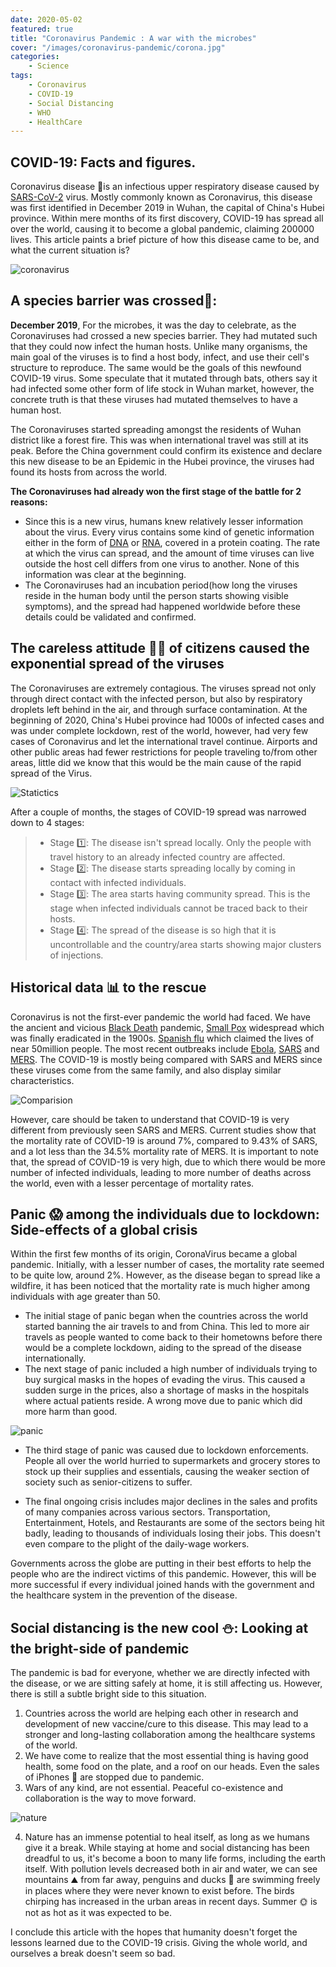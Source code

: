 ```yaml
---
date: 2020-05-02
featured: true
title: "Coronavirus Pandemic : A war with the microbes"
cover: "/images/coronavirus-pandemic/corona.jpg"
categories: 
    - Science
tags:
    - Coronavirus
    - COVID-19
    - Social Distancing
    - WHO
    - HealthCare
---
```


## COVID-19: Facts and figures.
Coronavirus disease 🦠is an infectious upper respiratory disease caused by [SARS-CoV-2](https://en.wikipedia.org/wiki/Severe_acute_respiratory_syndrome_coronavirus_2) virus. Mostly commonly known as Coronavirus, this disease was first identified in December 2019 in Wuhan, the capital of China's Hubei province. Within mere months of its first discovery, COVID-19 has spread all over the world, causing it to become a global pandemic, claiming 200000 lives. This article paints a brief picture of how this disease came to be, and what the current situation is?

![coronavirus](/images/coronavirus-pandemic/coronabanner.jpg)

## A species barrier was crossed🚧:
**December 2019**, For the microbes, it was the day to celebrate, as the Coronaviruses had crossed a new species barrier. They had mutated such that they could now infect the human hosts. Unlike many organisms, the main goal of the viruses is to find a host body, infect, and use their cell's structure to reproduce. The same would be the goals of this newfound COVID-19 virus. Some speculate that it mutated through bats, others say it had infected some other form of life stock in Wuhan market, however, the concrete truth is that these viruses had mutated themselves to have a human host.

The Coronaviruses started spreading amongst the residents of Wuhan district like a forest fire. This was when international travel was still at its peak. Before the China government could confirm its existence and declare this new disease to be an Epidemic in the Hubei province, the viruses had found its hosts from across the world. 

**The Coronaviruses had already won the first stage of the battle for 2 reasons:**
- Since this is a new virus, humans knew relatively lesser information about the virus. Every virus contains some kind of genetic information either in the form of [DNA](https://en.wikipedia.org/wiki/DNA) or [RNA](https://en.wikipedia.org/wiki/RNA), covered in a protein coating. The rate at which the virus can spread, and the amount of time viruses can live outside the host cell differs from one virus to another. None of this information was clear at the beginning.
- The Coronaviruses had an incubation period(how long the viruses reside in the human body until the person starts showing visible symptoms), and the spread had happened worldwide before these details could be validated and confirmed.

## The careless attitude 🤷‍♀️ of citizens caused the exponential spread of the viruses

The Coronaviruses are extremely contagious. The viruses spread not only through direct contact with the infected person, but also by respiratory droplets left behind in the air, and through surface contamination. At the beginning of 2020, China's Hubei province had 1000s of infected cases and was under complete lockdown, rest of the world, however, had very few cases of Coronavirus and let the international travel continue. Airports and other public areas had fewer restrictions for people traveling to/from other areas, little did we know that this would be the main cause of the rapid spread of the Virus.

![Statictics](/images/coronavirus-pandemic/statistics.png)

After a couple of months, the stages of COVID-19 spread was narrowed down to 4 stages:

> - Stage 1️⃣: The disease isn't spread locally. Only the people with travel history to an already infected country are affected.
> - Stage 2️⃣: The disease starts spreading locally by coming in contact with infected individuals.
> - Stage 3️⃣: The area starts having community spread. This is the stage when infected individuals cannot be traced back to their hosts.
> - Stage 4️⃣: The spread of the disease is so high that it is uncontrollable and the country/area starts showing major clusters of injections.


## Historical data 📊 to the rescue

Coronavirus is not the first-ever pandemic the world had faced. We have the ancient and vicious [Black Death](https://en.wikipedia.org/wiki/Black_Death) pandemic, [Small Pox](https://en.wikipedia.org/wiki/Smallpox) widespread which was finally eradicated in the 1900s. [Spanish flu](https://en.wikipedia.org/wiki/Spanish_flu) which claimed the lives of near 50million people. The most recent outbreaks include [Ebola](https://en.wikipedia.org/wiki/Ebola_virus_disease), [SARS](https://en.wikipedia.org/wiki/Severe_acute_respiratory_syndrome) and [MERS](https://en.wikipedia.org/wiki/Middle_East_respiratory_syndrome). The COVID-19 is mostly being compared with SARS and MERS since these viruses come from the same family, and also display similar characteristics. 

![Comparision](/images/coronavirus-pandemic/comparision.png)

However, care should be taken to understand that COVID-19 is very different from previously seen SARS and MERS. Current studies show that the mortality rate of COVID-19 is around 7%, compared to 9.43% of SARS, and a lot less than the 34.5% mortality rate of MERS. It is important to note that, the spread of COVID-19 is very high, due to which there would be more number of infected individuals, leading to more number of deaths across the world, even with a lesser percentage of mortality rates.

## Panic 😱 among the individuals due to lockdown: Side-effects of a global crisis

Within the first few months of its origin, CoronaVirus became a global pandemic. Initially, with a lesser number of cases, the mortality rate seemed to be quite low, around 2%. However, as the disease began to spread like a wildfire, it has been noticed that the mortality rate is much higher among individuals with age greater than 50. 

- The initial stage of panic began when the countries across the world started banning the air travels to and from China. This led to more air travels as people wanted to come back to their hometowns before there would be a complete lockdown, aiding to the spread of the disease internationally.
- The next stage of panic included a high number of individuals trying to buy surgical masks in the hopes of evading the virus. This caused a sudden surge in the prices, also a shortage of masks in the hospitals where actual patients reside. A wrong move due to panic which did more harm than good.

![panic](/images/coronavirus-pandemic/panic.jpg)

- The third stage of panic was caused due to lockdown enforcements. People all over the world hurried to supermarkets and grocery stores to stock up their supplies and essentials, causing the weaker section of society such as senior-citizens to suffer.

- The final ongoing crisis includes major declines in the sales and profits of many companies across various sectors. Transportation, Entertainment, Hotels, and Restaurants are some of the sectors being hit badly, leading to thousands of individuals losing their jobs. This doesn't even compare to the plight of the daily-wage workers.

Governments across the globe are putting in their best efforts to help the people who are the indirect victims of this pandemic. However, this will be more successful if every individual joined hands with the government and the healthcare system in the prevention of the disease.

## Social distancing is the new cool ⛄: Looking at the bright-side of pandemic 

The pandemic is bad for everyone, whether we are directly infected with the disease, or we are sitting safely at home, it is still affecting us. However, there is still a subtle bright side to this situation.

1. Countries across the world are helping each other in research and development of new vaccine/cure to this disease. This may lead to a stronger and long-lasting collaboration among the healthcare systems of the world.
2. We have come to realize that the most essential thing is having good health, some food on the plate, and a roof on our heads. Even the sales of iPhones 📱 are stopped due to pandemic.
3. Wars of any kind, are not essential. Peaceful co-existence and collaboration is the way to move forward.

![nature](/images/coronavirus-pandemic/nature.png)

4. Nature has an immense potential to heal itself, as long as we humans give it a break. While staying at home and social distancing has been dreadful to us, it's become a boon to many life forms, including the earth itself. With pollution levels decreased both in air and water, we can see mountains ⛰️ from far away, penguins and ducks 🐧 are swimming freely in places where they were never known to exist before. The birds chirping has increased in the urban areas in recent days. Summer 🌞 is not as hot as it was expected to be.

I conclude this article with the hopes that humanity doesn't forget the lessons learned due to the COVID-19 crisis. Giving the whole world, and ourselves a break doesn't seem so bad.